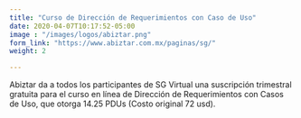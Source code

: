 ```yaml
---
title: "Curso de Dirección de Requerimientos con Caso de Uso"
date: 2020-04-07T10:17:52-05:00
image : "/images/logos/abiztar.png"
form_link: "https://www.abiztar.com.mx/paginas/sg/"
weight: 2

---
```


Abiztar da a todos los participantes de SG Virtual una suscripción trimestral gratuita para el curso en línea de Dirección de Requerimientos con Casos de Uso, que otorga 14.25 PDUs (Costo original 72 usd). 